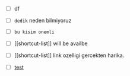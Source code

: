 - [ ] df
- [ ] `dedik` neden bilmiyoruz 
- [ ] `bu kisim onemli`
- [ ] [[shortcut-list]] will be availbe
- [ ] [[shortcut-list]] link ozelligi gercekten harika.
- [ ] [test](docs/features/daily-notes.md)

